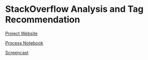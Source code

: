 # StackOverflow Analysis and Tag Recommendation

[Project Website](https://tchanda90.github.io/stackoverflow-analysis/)

[Process Notebook](https://github.com/tchanda90/stackoverflow-analysis/blob/master/docs/process_notebook.html)

[Screencast](https://youtu.be/4fezPWOaXNY)
